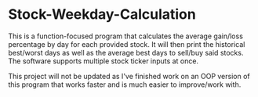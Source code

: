 # Stock-Weekday-Calculation
This is a function-focused program that calculates the average gain/loss percentage by day for each provided stock. It will then print the historical best/worst days as well as the average best days to sell/buy said stocks. The software supports multiple stock ticker inputs at once.


This project will not be updated as I've finished work on an OOP version of this program that works faster and is much easier to improve/work with.
